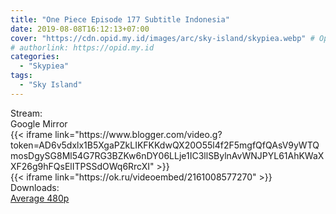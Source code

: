 ```yaml
---
title: "One Piece Episode 177 Subtitle Indonesia"
date: 2019-08-08T16:12:13+07:00
cover: "https://cdn.opid.my.id/images/arc/sky-island/skypiea.webp" # Optional, cover
# authorlink: https://opid.my.id
categories:
  - "Skypiea"
tags:
  - "Sky Island"
---
```

<div class="ui menu violet borderless inverted">
  <div class="header item active">
        Stream:
    </div>
  <a class="active item" data-tab="google">
    <i class="google drive icon"></i> Google
  </a>
  <a class="item nounderline" data-tab="mirror">
    <i class="odnoklassniki icon"></i> Mirror
  </a>
</div>
<div class="ui bottom attached tab segment active" style="border:0 !important;" data-tab="google">
{{< iframe link="https://www.blogger.com/video.g?token=AD6v5dxlx1B5XgaPZkLIKFKKdwQX20O55l4f2F5mgfQfQAsV9yWTQmosDgySG8Ml54G7RG3BZKw6nDY06LLje1IC3llSBylnAvWNJPYL61AhKWaXXF26g9hFQsElITPSSdOWq6RrcXI" >}}
</div>
<div class="ui bottom attached tab segment" style="border:0 !important;" data-tab="mirror">
{{< iframe link="https://ok.ru/videoembed/2161008577270" >}}
</div>
<div class="ui menu violet borderless inverted">
  <div class="header item active">
        Downloads:
    </div>
  <a class="item nounderline" href="https://ouo.io/Ne1xKc" target="_blank" rel="dofollow"><i class="google drive icon"></i>
    Average 480p</a>
</div>